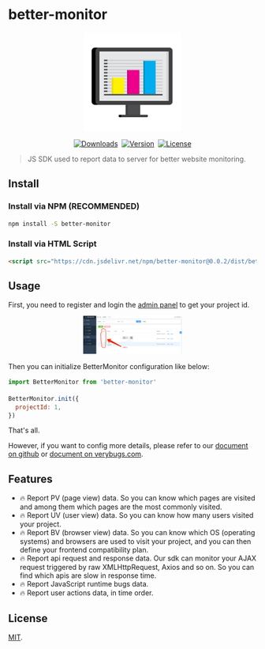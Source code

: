 # better-monitor

<div align="center" style="text-align:center;">
  <img style="width:200px;" src="https://github.com/Yakima-Teng/better-monitor/raw/main/attachments/logo.svg">
</div>

<p align="center" style="display: flex;align-items: center;justify-content: center;gap:8px;">
  <a href="https://npmcharts.com/compare/better-monitor?minimal=true">
    <img src="https://img.shields.io/npm/dm/better-monitor.svg" alt="Downloads">
  </a>
  <a href="https://www.npmjs.com/package/better-monitor">
    <img src="https://img.shields.io/npm/v/better-monitor.svg" alt="Version">
  </a>
  <a href="https://www.npmjs.com/package/better-monitor">
    <img src="https://img.shields.io/npm/l/better-monitor.svg" alt="License">
  </a>
</p>

> JS SDK used to report data to server for better website monitoring.

## Install

### Install via NPM (RECOMMENDED)

```bash
npm install -S better-monitor
```

### Install via HTML Script

```html
<script src="https://cdn.jsdelivr.net/npm/better-monitor@0.0.2/dist/better-monitor.min.js"></script>
```

## Usage

First, you need to register and login the [admin panel](https://www.verybugs.com/admin/) to get your project id.

<div align="center" style="text-align:center;">
  <img style="width:200px;" src="https://github.com/Yakima-Teng/better-monitor/raw/main/attachments/get-project-id.png">
</div>

Then you can initialize BetterMonitor configuration like below:

```javascript
import BetterMonitor from 'better-monitor'

BetterMonitor.init({
  projectId: 1,
})
```

That's all.

However, if you want to config more details, please refer to our [document on github](https://yakima-teng.github.io/better-monitor/) or [document on verybugs.com](https://www.verybugs.com/better-monitor/).

## Features

- 🔥 Report PV (page view) data. So you can know which pages are visited and among them which pages are the most commonly visited.
- 🔥 Report UV (user view) data. So you can know how many users visited your project.
- 🔥 Report BV (browser view) data. So you can know which OS (operating systems) and browsers are used to visit your project, and you can then define your frontend compatibility plan.
- 🔥 Report api request and response data. Our sdk can monitor your AJAX request triggered by raw XMLHttpRequest, Axios and so on. So you can find which apis are slow in response time.
- 🔥 Report JavaScript runtime bugs data.
- 🔥 Report user actions data, in time order.

## License

[MIT](./LICENSE).
